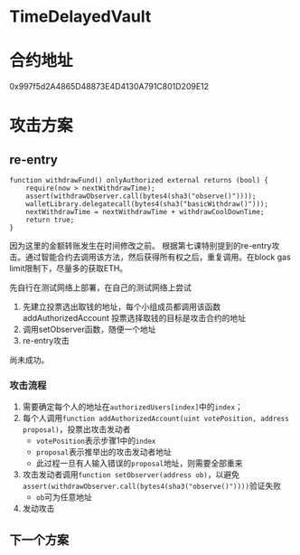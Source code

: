 # TimeDelayedVault
# 合约地址
0x997f5d2A4865D48873E4D4130A791C801D209E12

# 攻击方案
## re-entry
    function withdrawFund() onlyAuthorized external returns (bool) {
        require(now > nextWithdrawTime);
        assert(withdrawObserver.call(bytes4(sha3("observe()"))));
        walletLibrary.delegatecall(bytes4(sha3("basicWithdraw()")));
        nextWithdrawTime = nextWithdrawTime + withdrawCoolDownTime;
        return true;
    }
因为这里的金额转账发生在时间修改之前。
根据第七课特别提到的re-entry攻击。通过智能合约去调用该方法，然后获得所有权之后，重复调用。在block gas limit限制下，尽量多的获取ETH。

先自行在测试网络上部署，在自己的测试网络上尝试
1. 先建立投票选出取钱的地址，每个小组成员都调用该函数
addAuthorizedAccount
投票选择取钱的目标是攻击合约的地址
2. 调用setObserver函数，随便一个地址
3. re-entry攻击

尚未成功。

### 攻击流程
1. 需要确定每个人的地址在`authorizedUsers[index]`中的`index`；
2. 每个人调用`function addAuthorizedAccount(uint votePosition, address proposal)`，投票出攻击发动者
    - `votePosition`表示步骤1中的`index`
    - `proposal`表示推举出的攻击发动者地址
    - 此过程一旦有人输入错误的`proposal`地址，则需要全部重来
3. 攻击发动者调用`function setObserver(address ob)`，以避免`assert(withdrawObserver.call(bytes4(sha3("observe()"))))`验证失败
    - `ob`可为任意地址
4. 发动攻击



## 下一个方案

